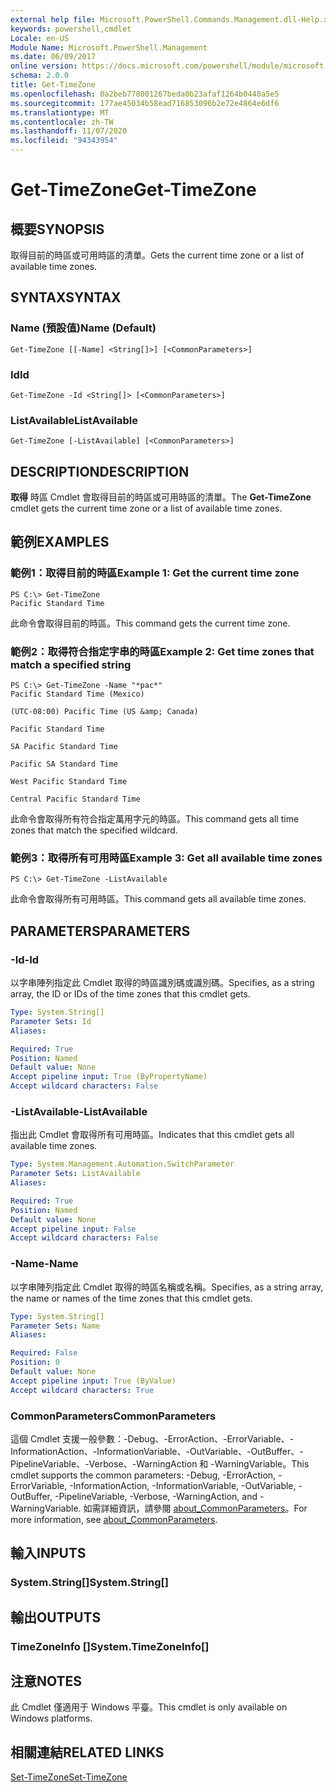 ```yaml
---
external help file: Microsoft.PowerShell.Commands.Management.dll-Help.xml
keywords: powershell,cmdlet
Locale: en-US
Module Name: Microsoft.PowerShell.Management
ms.date: 06/09/2017
online version: https://docs.microsoft.com/powershell/module/microsoft.powershell.management/get-timezone?view=powershell-6&WT.mc_id=ps-gethelp
schema: 2.0.0
title: Get-TimeZone
ms.openlocfilehash: 0a2beb778001267beda0b23afaf1264b0440a5e5
ms.sourcegitcommit: 177ae45034b58ead716853096b2e72e4864e6df6
ms.translationtype: MT
ms.contentlocale: zh-TW
ms.lasthandoff: 11/07/2020
ms.locfileid: "94343954"
---
```

# <span data-ttu-id="d5436-103">Get-TimeZone</span><span class="sxs-lookup"><span data-stu-id="d5436-103">Get-TimeZone</span></span>

## <span data-ttu-id="d5436-104">概要</span><span class="sxs-lookup"><span data-stu-id="d5436-104">SYNOPSIS</span></span>
<span data-ttu-id="d5436-105">取得目前的時區或可用時區的清單。</span><span class="sxs-lookup"><span data-stu-id="d5436-105">Gets the current time zone or a list of available time zones.</span></span>

## <span data-ttu-id="d5436-106">SYNTAX</span><span class="sxs-lookup"><span data-stu-id="d5436-106">SYNTAX</span></span>

### <span data-ttu-id="d5436-107">Name (預設值)</span><span class="sxs-lookup"><span data-stu-id="d5436-107">Name (Default)</span></span>

```
Get-TimeZone [[-Name] <String[]>] [<CommonParameters>]
```

### <span data-ttu-id="d5436-108">Id</span><span class="sxs-lookup"><span data-stu-id="d5436-108">Id</span></span>

```
Get-TimeZone -Id <String[]> [<CommonParameters>]
```

### <span data-ttu-id="d5436-109">ListAvailable</span><span class="sxs-lookup"><span data-stu-id="d5436-109">ListAvailable</span></span>

```
Get-TimeZone [-ListAvailable] [<CommonParameters>]
```

## <span data-ttu-id="d5436-110">DESCRIPTION</span><span class="sxs-lookup"><span data-stu-id="d5436-110">DESCRIPTION</span></span>

<span data-ttu-id="d5436-111">**取得** 時區 Cmdlet 會取得目前的時區或可用時區的清單。</span><span class="sxs-lookup"><span data-stu-id="d5436-111">The **Get-TimeZone** cmdlet gets the current time zone or a list of available time zones.</span></span>

## <span data-ttu-id="d5436-112">範例</span><span class="sxs-lookup"><span data-stu-id="d5436-112">EXAMPLES</span></span>

### <span data-ttu-id="d5436-113">範例1：取得目前的時區</span><span class="sxs-lookup"><span data-stu-id="d5436-113">Example 1: Get the current time zone</span></span>

```
PS C:\> Get-TimeZone
Pacific Standard Time
```

<span data-ttu-id="d5436-114">此命令會取得目前的時區。</span><span class="sxs-lookup"><span data-stu-id="d5436-114">This command gets the current time zone.</span></span>

### <span data-ttu-id="d5436-115">範例2：取得符合指定字串的時區</span><span class="sxs-lookup"><span data-stu-id="d5436-115">Example 2: Get time zones that match a specified string</span></span>

```
PS C:\> Get-TimeZone -Name "*pac*"
Pacific Standard Time (Mexico)

(UTC-08:00) Pacific Time (US &amp; Canada)

Pacific Standard Time

SA Pacific Standard Time

Pacific SA Standard Time

West Pacific Standard Time

Central Pacific Standard Time
```

<span data-ttu-id="d5436-116">此命令會取得所有符合指定萬用字元的時區。</span><span class="sxs-lookup"><span data-stu-id="d5436-116">This command gets all time zones that match the specified wildcard.</span></span>

### <span data-ttu-id="d5436-117">範例3：取得所有可用時區</span><span class="sxs-lookup"><span data-stu-id="d5436-117">Example 3: Get all available time zones</span></span>

```
PS C:\> Get-TimeZone -ListAvailable
```

<span data-ttu-id="d5436-118">此命令會取得所有可用時區。</span><span class="sxs-lookup"><span data-stu-id="d5436-118">This command gets all available time zones.</span></span>

## <span data-ttu-id="d5436-119">PARAMETERS</span><span class="sxs-lookup"><span data-stu-id="d5436-119">PARAMETERS</span></span>

### <span data-ttu-id="d5436-120">-Id</span><span class="sxs-lookup"><span data-stu-id="d5436-120">-Id</span></span>

<span data-ttu-id="d5436-121">以字串陣列指定此 Cmdlet 取得的時區識別碼或識別碼。</span><span class="sxs-lookup"><span data-stu-id="d5436-121">Specifies, as a string array, the ID or IDs of the time zones that this cmdlet gets.</span></span>

```yaml
Type: System.String[]
Parameter Sets: Id
Aliases:

Required: True
Position: Named
Default value: None
Accept pipeline input: True (ByPropertyName)
Accept wildcard characters: False
```

### <span data-ttu-id="d5436-122">-ListAvailable</span><span class="sxs-lookup"><span data-stu-id="d5436-122">-ListAvailable</span></span>

<span data-ttu-id="d5436-123">指出此 Cmdlet 會取得所有可用時區。</span><span class="sxs-lookup"><span data-stu-id="d5436-123">Indicates that this cmdlet gets all available time zones.</span></span>

```yaml
Type: System.Management.Automation.SwitchParameter
Parameter Sets: ListAvailable
Aliases:

Required: True
Position: Named
Default value: None
Accept pipeline input: False
Accept wildcard characters: False
```

### <span data-ttu-id="d5436-124">-Name</span><span class="sxs-lookup"><span data-stu-id="d5436-124">-Name</span></span>

<span data-ttu-id="d5436-125">以字串陣列指定此 Cmdlet 取得的時區名稱或名稱。</span><span class="sxs-lookup"><span data-stu-id="d5436-125">Specifies, as a string array, the name or names of the time zones that this cmdlet gets.</span></span>

```yaml
Type: System.String[]
Parameter Sets: Name
Aliases:

Required: False
Position: 0
Default value: None
Accept pipeline input: True (ByValue)
Accept wildcard characters: True
```

### <span data-ttu-id="d5436-126">CommonParameters</span><span class="sxs-lookup"><span data-stu-id="d5436-126">CommonParameters</span></span>

<span data-ttu-id="d5436-127">這個 Cmdlet 支援一般參數：-Debug、-ErrorAction、-ErrorVariable、-InformationAction、-InformationVariable、-OutVariable、-OutBuffer、-PipelineVariable、-Verbose、-WarningAction 和 -WarningVariable。</span><span class="sxs-lookup"><span data-stu-id="d5436-127">This cmdlet supports the common parameters: -Debug, -ErrorAction, -ErrorVariable, -InformationAction, -InformationVariable, -OutVariable, -OutBuffer, -PipelineVariable, -Verbose, -WarningAction, and -WarningVariable.</span></span> <span data-ttu-id="d5436-128">如需詳細資訊，請參閱 [about_CommonParameters](https://go.microsoft.com/fwlink/?LinkID=113216)。</span><span class="sxs-lookup"><span data-stu-id="d5436-128">For more information, see [about_CommonParameters](https://go.microsoft.com/fwlink/?LinkID=113216).</span></span>

## <span data-ttu-id="d5436-129">輸入</span><span class="sxs-lookup"><span data-stu-id="d5436-129">INPUTS</span></span>

### <span data-ttu-id="d5436-130">System.String[]</span><span class="sxs-lookup"><span data-stu-id="d5436-130">System.String[]</span></span>

## <span data-ttu-id="d5436-131">輸出</span><span class="sxs-lookup"><span data-stu-id="d5436-131">OUTPUTS</span></span>

### <span data-ttu-id="d5436-132">TimeZoneInfo []</span><span class="sxs-lookup"><span data-stu-id="d5436-132">System.TimeZoneInfo[]</span></span>

## <span data-ttu-id="d5436-133">注意</span><span class="sxs-lookup"><span data-stu-id="d5436-133">NOTES</span></span>

<span data-ttu-id="d5436-134">此 Cmdlet 僅適用于 Windows 平臺。</span><span class="sxs-lookup"><span data-stu-id="d5436-134">This cmdlet is only available on Windows platforms.</span></span>

## <span data-ttu-id="d5436-135">相關連結</span><span class="sxs-lookup"><span data-stu-id="d5436-135">RELATED LINKS</span></span>

[<span data-ttu-id="d5436-136">Set-TimeZone</span><span class="sxs-lookup"><span data-stu-id="d5436-136">Set-TimeZone</span></span>](Set-TimeZone.md)
